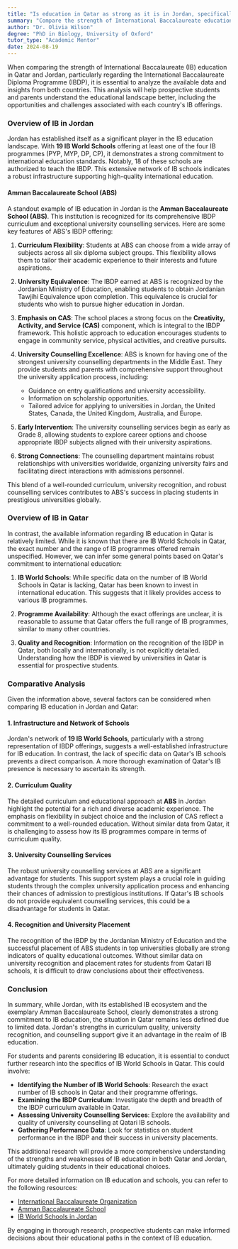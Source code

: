 ```yaml
---
title: "Is education in Qatar as strong as it is in Jordan, specifically in international baccalaureate?"
summary: "Compare the strength of International Baccalaureate education in Qatar and Jordan to understand their educational opportunities and challenges."
author: "Dr. Olivia Wilson"
degree: "PhD in Biology, University of Oxford"
tutor_type: "Academic Mentor"
date: 2024-08-19
---
```


When comparing the strength of International Baccalaureate (IB) education in Qatar and Jordan, particularly regarding the International Baccalaureate Diploma Programme (IBDP), it is essential to analyze the available data and insights from both countries. This analysis will help prospective students and parents understand the educational landscape better, including the opportunities and challenges associated with each country's IB offerings.

### Overview of IB in Jordan

Jordan has established itself as a significant player in the IB education landscape. With **19 IB World Schools** offering at least one of the four IB programmes (PYP, MYP, DP, CP), it demonstrates a strong commitment to international education standards. Notably, 18 of these schools are authorized to teach the IBDP. This extensive network of IB schools indicates a robust infrastructure supporting high-quality international education.

#### Amman Baccalaureate School (ABS)

A standout example of IB education in Jordan is the **Amman Baccalaureate School (ABS)**. This institution is recognized for its comprehensive IBDP curriculum and exceptional university counselling services. Here are some key features of ABS's IBDP offering:

1. **Curriculum Flexibility**: Students at ABS can choose from a wide array of subjects across all six diploma subject groups. This flexibility allows them to tailor their academic experience to their interests and future aspirations.

2. **University Equivalence**: The IBDP earned at ABS is recognized by the Jordanian Ministry of Education, enabling students to obtain Jordanian Tawjihi Equivalence upon completion. This equivalence is crucial for students who wish to pursue higher education in Jordan.

3. **Emphasis on CAS**: The school places a strong focus on the **Creativity, Activity, and Service (CAS)** component, which is integral to the IBDP framework. This holistic approach to education encourages students to engage in community service, physical activities, and creative pursuits.

4. **University Counselling Excellence**: ABS is known for having one of the strongest university counselling departments in the Middle East. They provide students and parents with comprehensive support throughout the university application process, including:
   - Guidance on entry qualifications and university accessibility.
   - Information on scholarship opportunities.
   - Tailored advice for applying to universities in Jordan, the United States, Canada, the United Kingdom, Australia, and Europe.

5. **Early Intervention**: The university counselling services begin as early as Grade 8, allowing students to explore career options and choose appropriate IBDP subjects aligned with their university aspirations.

6. **Strong Connections**: The counselling department maintains robust relationships with universities worldwide, organizing university fairs and facilitating direct interactions with admissions personnel.

This blend of a well-rounded curriculum, university recognition, and robust counselling services contributes to ABS's success in placing students in prestigious universities globally.

### Overview of IB in Qatar

In contrast, the available information regarding IB education in Qatar is relatively limited. While it is known that there are IB World Schools in Qatar, the exact number and the range of IB programmes offered remain unspecified. However, we can infer some general points based on Qatar's commitment to international education:

1. **IB World Schools**: While specific data on the number of IB World Schools in Qatar is lacking, Qatar has been known to invest in international education. This suggests that it likely provides access to various IB programmes.

2. **Programme Availability**: Although the exact offerings are unclear, it is reasonable to assume that Qatar offers the full range of IB programmes, similar to many other countries. 

3. **Quality and Recognition**: Information on the recognition of the IBDP in Qatar, both locally and internationally, is not explicitly detailed. Understanding how the IBDP is viewed by universities in Qatar is essential for prospective students.

### Comparative Analysis

Given the information above, several factors can be considered when comparing IB education in Jordan and Qatar:

#### 1. **Infrastructure and Network of Schools**

Jordan's network of **19 IB World Schools**, particularly with a strong representation of IBDP offerings, suggests a well-established infrastructure for IB education. In contrast, the lack of specific data on Qatar's IB schools prevents a direct comparison. A more thorough examination of Qatar's IB presence is necessary to ascertain its strength.

#### 2. **Curriculum Quality**

The detailed curriculum and educational approach at **ABS** in Jordan highlight the potential for a rich and diverse academic experience. The emphasis on flexibility in subject choice and the inclusion of CAS reflect a commitment to a well-rounded education. Without similar data from Qatar, it is challenging to assess how its IB programmes compare in terms of curriculum quality.

#### 3. **University Counselling Services**

The robust university counselling services at ABS are a significant advantage for students. This support system plays a crucial role in guiding students through the complex university application process and enhancing their chances of admission to prestigious institutions. If Qatar's IB schools do not provide equivalent counselling services, this could be a disadvantage for students in Qatar.

#### 4. **Recognition and University Placement**

The recognition of the IBDP by the Jordanian Ministry of Education and the successful placement of ABS students in top universities globally are strong indicators of quality educational outcomes. Without similar data on university recognition and placement rates for students from Qatari IB schools, it is difficult to draw conclusions about their effectiveness. 

### Conclusion

In summary, while Jordan, with its established IB ecosystem and the exemplary Amman Baccalaureate School, clearly demonstrates a strong commitment to IB education, the situation in Qatar remains less defined due to limited data. Jordan's strengths in curriculum quality, university recognition, and counselling support give it an advantage in the realm of IB education.

For students and parents considering IB education, it is essential to conduct further research into the specifics of IB World Schools in Qatar. This could involve:

- **Identifying the Number of IB World Schools**: Research the exact number of IB schools in Qatar and their programme offerings.
- **Examining the IBDP Curriculum**: Investigate the depth and breadth of the IBDP curriculum available in Qatar.
- **Assessing University Counselling Services**: Explore the availability and quality of university counselling at Qatari IB schools.
- **Gathering Performance Data**: Look for statistics on student performance in the IBDP and their success in university placements.

This additional research will provide a more comprehensive understanding of the strengths and weaknesses of IB education in both Qatar and Jordan, ultimately guiding students in their educational choices.

For more detailed information on IB education and schools, you can refer to the following resources:

- [International Baccalaureate Organization](https://www.ibo.org/about-the-ib/the-ib-by-country-and-territory/)
- [Amman Baccalaureate School](https://abs.edu.jo/ib-college/)
- [IB World Schools in Jordan](https://www.ibyb.org/ib-world-schools-in-jordan)

By engaging in thorough research, prospective students can make informed decisions about their educational paths in the context of IB education.
    